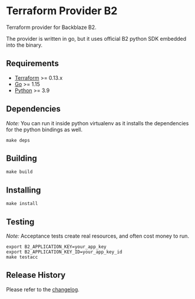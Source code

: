 Terraform Provider B2
=====================

Terraform provider for Backblaze B2.

The provider is written in go, but it uses official B2 python SDK embedded into the binary.

Requirements
------------

-	[Terraform](https://www.terraform.io/downloads.html) >= 0.13.x
-	[Go](https://golang.org/doc/install) >= 1.15
-	[Python](https://github.com/pyenv/pyenv) >= 3.9

Dependencies
------------
*Note:* You can run it inside python virtualenv as it installs the dependencies for the python bindings as well.

```
make deps
```

Building
--------

```
make build
```

Installing
----------

```
make install
```

Testing
-------

*Note:* Acceptance tests create real resources, and often cost money to run.

```
export B2_APPLICATION_KEY=your_app_key
export B2_APPLICATION_KEY_ID=your_app_key_id
make testacc
```

Release History
-----------------

Please refer to the [changelog](CHANGELOG.md).
